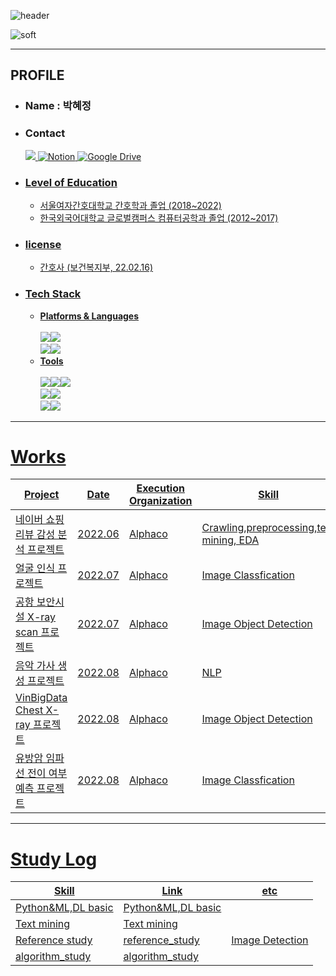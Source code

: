 ![header](https://capsule-render.vercel.app/api?type=Rounded&color=556B2F&height=200&section=header&text=HYEJUNG%20GITHUB%20&fontSize=80&desc=RN-Engineer-writer%20&descAlignY=80&descAlign=50)

![soft](https://capsule-render.vercel.app/api?type=soft&color=2F4F4F&height=60&text=기록되지%20않은%20일은%20일어나지%20않은%20일과%20마찬가지다-버지니아%20울프&fontSize=15&animation=twinkling)

 
---
## PROFILE 
* ### Name : 박혜정
* ### Contact 
  <a href="mailto:wew1202@naver.com"><img src="https://img.shields.io/badge/Naver Mail-03C75A?style=for-the-badge&logo=Naver&logoColor=white">
  <a href="https://www.notion.so/wew1202/aa413c04300741cf99b9141ae8b676e8">![Notion](https://img.shields.io/badge/Notion-%23000000.svg?style=for-the-badge&logo=notion&logoColor=white)
  <a href="mailto:wew1202@naver.com">![Google Drive](https://img.shields.io/badge/Google%20Drive-4285F4?style=for-the-badge&logo=googledrive&logoColor=white)
  
* ### Level of Education
  * 서울여자간호대학교 간호학과 졸업 (2018~2022)
  * 한국외국어대학교 글로벌캠퍼스 컴퓨터공학과 졸업 (2012~2017)

* ### license
  * 간호사 (보건복지부, 22.02.16)

* ### Tech Stack
  * **Platforms & Languages** <br><br> <img src="https://img.shields.io/badge/Python-3776AB?style=for-the-badge&logo=Python&logoColor=white"><img src="https://img.shields.io/badge/MySQL-4479A1?style=for-the-badge&logo=MySQL&logoColor=white"><br><img src="https://img.shields.io/badge/Pytorch-EE4C2C?style=for-the-badge&logo=Pytorch&logoColor=white"><img src="https://img.shields.io/badge/TensorFlow-FF6F00?style=for-the-badge&logo=TensorFlow&logoColor=white">
  * **Tools** <br><br><img src="https://img.shields.io/badge/Google Colab-F9AB00?style=for-the-badge&logo=Google Colab&logoColor=white"><img src="https://img.shields.io/badge/Visual Studio Code-007ACC?style=for-the-badge&logo=Visual Studio Code&logoColor=white"><img src="https://img.shields.io/badge/Jupyter-F37626?style=for-the-badge&logo=Jupyter&logoColor=white"><br><img src="https://img.shields.io/badge/mac OS-000000?style=for-the-badge&logo=macOS&logoColor=white"><img src="https://img.shields.io/badge/Windows-0078D6?style=for-the-badge&logo=Windows&logoColor=white"><br><img src="https://img.shields.io/badge/GitHub-181717?style=for-the-badge&logo=GitHub&logoColor=white"><img src="https://img.shields.io/badge/Slack-4A154B?style=for-the-badge&logo=Slack&logoColor=white">



***
# Works
Project  | Date | Execution Organization | Skill | Link
---------------------------|------|-------|-----------------|---------------------|
네이버 쇼핑 리뷰 감성 분석 프로젝트 | 2022.06 | Alphaco | Crawling,preprocessing,text mining, EDA | [chair_naver_project](https://github.com/bibiana1202/chair_naver_project)	  
얼굴 인식 프로젝트 | 2022.07 | Alphaco | Image Classfication | [montage_project](https://github.com/bibiana1202/montage_project)	  
공항 보안시설 X-ray scan 프로젝트 | 2022.07 | Alphaco | Image Object Detection | [xrayscan_project](https://github.com/bibiana1202/xrayscan_project)	  	  
음악 가사 생성 프로젝트 | 2022.08 | Alphaco | NLP | [lyrics_generator_project](	  https://github.com/bibiana1202/lyrics_generator_project)	
VinBigData Chest X-ray 프로젝트 | 2022.08 | Alphaco | Image Object Detection | [lyrics_generator_project](	  https://github.com/bibiana1202/lyrics_generator_project)	
유방암 임파선 전이 여부 예측 프로젝트 | 2022.08 | Alphaco | Image Classfication | [lyrics_generator_project](	  https://github.com/bibiana1202/lyrics_generator_project)	


	 	  
___
# Study Log
Skill | Link | etc 
|--------|--------|------|	  
Python&ML,DL basic | [Python&ML,DL basic](https://www.notion.so/wew1202/1-2ec144618cd747049c5dfa452db51fbc) | 	  
Text mining | [Text mining](https://www.notion.so/wew1202/2-c23b32e178ed47a0accea1af5d086c73) | 
Reference study | [reference_study](https://github.com/bibiana1202/reference_study) | Image Detection
algorithm_study| [algorithm_study](https://github.com/bibiana1202/algorithm_study) | 


